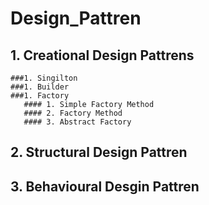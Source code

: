 # Design_Pattren
## 1. Creational Design Pattrens
    ###1. Singilton
    ###1. Builder
    ###1. Factory 
       #### 1. Simple Factory Method
       #### 2. Factory Method
       #### 3. Abstract Factory
## 2. Structural Design Pattren
## 3. Behavioural Desgin Pattren



